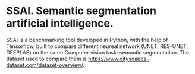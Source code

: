 # SSAl. Semantic segmentation artificial intelligence.


SSAI is a benchmarking tool developed in Python, with the help of Tensorflow, built to compare different neureal network (UNET, RES-UNET, DEEPLAB) on the same Computer vision task: semantic segmentation.
The dataset used to compare them is https://www.cityscapes-dataset.com/dataset-overview/.


